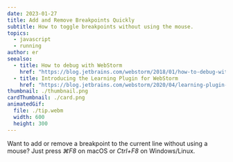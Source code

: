 ```yaml
---
date: 2023-01-27
title: Add and Remove Breakpoints Quickly
subtitle: How to toggle breakpoints without using the mouse.
topics:
  - javascript
  - running
author: er
seealso:
  - title: How to debug with WebStorm
    href: "https://blog.jetbrains.com/webstorm/2018/01/how-to-debug-with-webstorm/"
  - title: Introducing the Learning Plugin for WebStorm
    href: "https://blog.jetbrains.com/webstorm/2020/04/learning-plugin-for-webstorm/"
thumbnail: ./thumbnail.png
cardThumbnail: ./card.png
animatedGif:
  file: ./tip.webm
  width: 600
  height: 300
---
```


Want to add or remove a breakpoint to the current line without using a mouse?
Just press _⌘F8_ on macOS or _Ctrl+F8_ on Windows/Linux.
